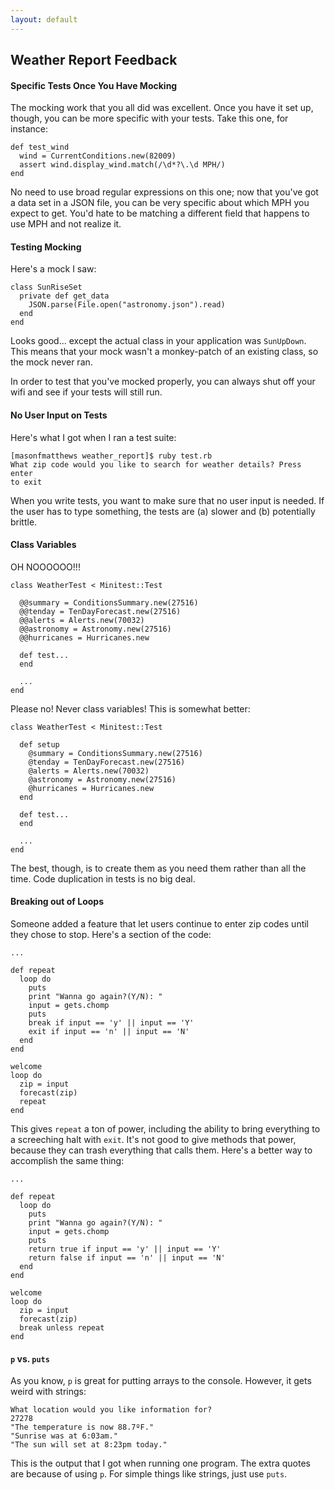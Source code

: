 ```yaml
---
layout: default
---
```


## Weather Report Feedback

#### Specific Tests Once You Have Mocking

The mocking work that you all did was excellent.  Once you have it set up, though, you can be more specific with your tests.  Take this one, for instance:

    def test_wind
      wind = CurrentConditions.new(82009)
      assert wind.display_wind.match(/\d*?\.\d MPH/)
    end

No need to use broad regular expressions on this one; now that you've got a data set in a JSON file, you can be very specific about which MPH you expect to get.  You'd hate to be matching a different field that happens to use MPH and not realize it.


#### Testing Mocking

Here's a mock I saw:

    class SunRiseSet
      private def get_data
        JSON.parse(File.open("astronomy.json").read)
      end
    end

Looks good... except the actual class in your application was `SunUpDown`.  This means that your mock wasn't a monkey-patch of an existing class, so the mock never ran.

In order to test that you've mocked properly, you can always shut off your wifi and see if your tests will still run.

#### No User Input on Tests

Here's what I got when I ran a test suite:

    [masonfmatthews weather_report]$ ruby test.rb
    What zip code would you like to search for weather details? Press enter
    to exit

When you write tests, you want to make sure that no user input is needed.  If the user has to type something, the tests are (a) slower and (b) potentially brittle.

#### Class Variables

OH NOOOOOO!!!

    class WeatherTest < Minitest::Test

      @@summary = ConditionsSummary.new(27516)
      @@tenday = TenDayForecast.new(27516)
      @@alerts = Alerts.new(70032)
      @@astronomy = Astronomy.new(27516)
      @@hurricanes = Hurricanes.new

      def test...
      end

      ...
    end

Please no!  Never class variables!  This is somewhat better:

    class WeatherTest < Minitest::Test

      def setup
        @summary = ConditionsSummary.new(27516)
        @tenday = TenDayForecast.new(27516)
        @alerts = Alerts.new(70032)
        @astronomy = Astronomy.new(27516)
        @hurricanes = Hurricanes.new
      end

      def test...
      end

      ...
    end

The best, though, is to create them as you need them rather than all the time.  Code duplication in tests is no big deal.

#### Breaking out of Loops

Someone added a feature that let users continue to enter zip codes until they chose to stop.  Here's a section of the code:

    ...

    def repeat
      loop do
        puts
        print "Wanna go again?(Y/N): "
        input = gets.chomp
        puts
        break if input == 'y' || input == 'Y'
        exit if input == 'n' || input == 'N'
      end
    end

    welcome
    loop do
      zip = input
      forecast(zip)
      repeat
    end

This gives `repeat` a ton of power, including the ability to bring everything to a screeching halt with `exit`.  It's not good to give methods that power, because they can trash everything that calls them.  Here's a better way to accomplish the same thing:

    ...

    def repeat
      loop do
        puts
        print "Wanna go again?(Y/N): "
        input = gets.chomp
        puts
        return true if input == 'y' || input == 'Y'
        return false if input == 'n' || input == 'N'
      end
    end

    welcome
    loop do
      zip = input
      forecast(zip)
      break unless repeat
    end

#### `p` vs. `puts`

As you know, `p` is great for putting arrays to the console.  However, it gets weird with strings:

    What location would you like information for?
    27278
    "The temperature is now 88.7ºF."
    "Sunrise was at 6:03am."
    "The sun will set at 8:23pm today."

This is the output that I got when running one program.  The extra quotes are because of using `p`.  For simple things like strings, just use `puts`.
